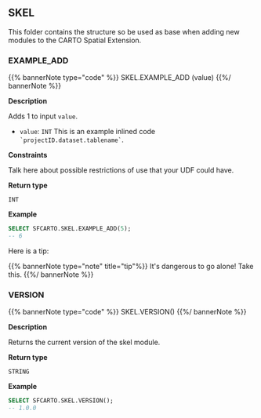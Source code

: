 ## SKEL

This folder contains the structure so be used as base when adding new modules to the CARTO Spatial Extension.

### EXAMPLE_ADD

{{% bannerNote type="code" %}}
SKEL.EXAMPLE_ADD (value)
{{%/ bannerNote %}}

**Description**

Adds 1 to input `value`.

* `value`: `INT` This is an example inlined code <code>\`projectID.dataset.tablename\`</code>.

**Constraints**

Talk here about possible restrictions of use that your UDF could have.

**Return type**

`INT`

**Example**

```sql
SELECT SFCARTO.SKEL.EXAMPLE_ADD(5);
-- 6
```

Here is a tip:

{{% bannerNote type="note" title="tip"%}}
It's dangerous to go alone! Take this.
{{%/ bannerNote %}}

### VERSION

{{% bannerNote type="code" %}}
SKEL.VERSION()
{{%/ bannerNote %}}

**Description**

Returns the current version of the skel module.

**Return type**

`STRING`

**Example**

```sql
SELECT SFCARTO.SKEL.VERSION();
-- 1.0.0
```
